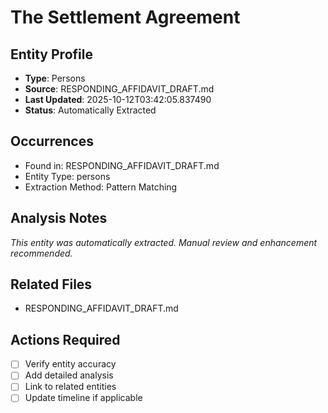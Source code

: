 # The Settlement Agreement

## Entity Profile
- **Type**: Persons
- **Source**: RESPONDING_AFFIDAVIT_DRAFT.md
- **Last Updated**: 2025-10-12T03:42:05.837490
- **Status**: Automatically Extracted

## Occurrences
- Found in: RESPONDING_AFFIDAVIT_DRAFT.md
- Entity Type: persons
- Extraction Method: Pattern Matching

## Analysis Notes
*This entity was automatically extracted. Manual review and enhancement recommended.*

## Related Files
- RESPONDING_AFFIDAVIT_DRAFT.md

## Actions Required
- [ ] Verify entity accuracy
- [ ] Add detailed analysis
- [ ] Link to related entities
- [ ] Update timeline if applicable
